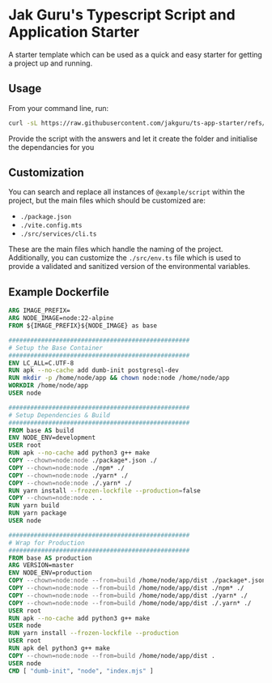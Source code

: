 # Jak Guru's Typescript Script and Application Starter

A starter template which can be used as a quick and easy starter for getting a project up and running.

## Usage

From your command line, run:

```bash
curl -sL https://raw.githubusercontent.com/jakguru/ts-app-starter/refs/heads/main/bin/init.sh | /bin/sh
```

Provide the script with the answers and let it create the folder and initialise the dependancies for you

## Customization

You can search and replace all instances of `@example/script` within the project, but the main files which should be customized are:

* `./package.json`
* `./vite.config.mts`
* `./src/services/cli.ts`

These are the main files which handle the naming of the project. Additionally, you can customize the `./src/env.ts` file which is used to provide a validated and sanitized version of the environmental variables.

## Example Dockerfile

```dockerfile
ARG IMAGE_PREFIX=
ARG NODE_IMAGE=node:22-alpine
FROM ${IMAGE_PREFIX}${NODE_IMAGE} as base

##################################################
# Setup the Base Container
##################################################
ENV LC_ALL=C.UTF-8
RUN apk --no-cache add dumb-init postgresql-dev
RUN mkdir -p /home/node/app && chown node:node /home/node/app
WORKDIR /home/node/app
USER node

##################################################
# Setup Dependencies & Build
##################################################
FROM base AS build
ENV NODE_ENV=development
USER root
RUN apk --no-cache add python3 g++ make
COPY --chown=node:node ./package*.json ./
COPY --chown=node:node ./npm* ./
COPY --chown=node:node ./yarn* ./
COPY --chown=node:node ./.yarn* ./
RUN yarn install --frozen-lockfile --production=false
COPY --chown=node:node . .
RUN yarn build
RUN yarn package
USER node

##################################################
# Wrap for Production
##################################################
FROM base AS production
ARG VERSION=master
ENV NODE_ENV=production
COPY --chown=node:node --from=build /home/node/app/dist ./package*.json ./
COPY --chown=node:node --from=build /home/node/app/dist ./npm* ./
COPY --chown=node:node --from=build /home/node/app/dist ./yarn* ./
COPY --chown=node:node --from=build /home/node/app/dist ./.yarn* ./
USER root
RUN apk --no-cache add python3 g++ make
USER node
RUN yarn install --frozen-lockfile --production
USER root
RUN apk del python3 g++ make
COPY --chown=node:node --from=build /home/node/app/dist .
USER node
CMD [ "dumb-init", "node", "index.mjs" ]
```
